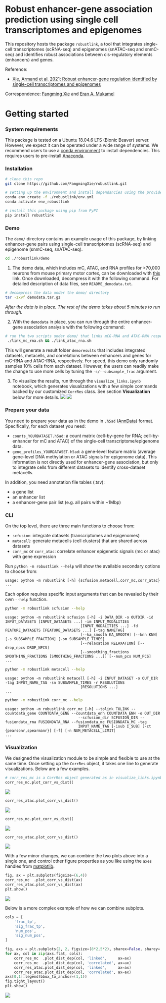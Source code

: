 # Robust enhancer-gene association prediction using single cell transcriptomes and epigenomes


This repository hosts the package `robustlink`, a tool that integrates single-cell transcriptomes (scRNA-seq) and epigenomes (snATAC-seq and snmC-seq) and identifies robust associations between cis-regulatory elements (enhancers) and genes. 

Reference:
- [Xie, Armand et al. 2021; Robust enhancer-gene regulation identified by single-cell transcriptomes and epigenomes](https://www.biorxiv.org/content/10.1101/2021.10.25.465795v1)

Correspondence: [Fangming Xie](mailto:f7xie@ucsd.edu) and [Eran A. Mukamel](mailto:emukamel@ucsd.edu)

# Getting started
### System requirements ###

This package is tested on a Ubuntu 18.04.6 LTS (Bionic Beaver) server. However, we expect it can be operated under a wide range of systems.
We recommend users to use a [conda environment](https://docs.conda.io/projects/conda/en/latest/user-guide/getting-started.html) to install dependencies. This requires users to pre-install [Anaconda](https://www.anaconda.com/products/individual).

### Installation ###

```bash
# clone this repo
git clone https://github.com/FangmingXie/robustlink.git

# setting up the environment and install dependancies using the provided `env.yml` file.
conda env create -f ./robustlink/env.yml
conda activate env_robustlink 

# install this package using pip from PyPI
pip install robustlink
```

### Demo ###

The `demo/` directory contains an example usage of this package, by linking enhancer-gene pairs using single-cell transcriptomes (scRNA-seq) and epigenome (snmC-seq, snATAC-seq). 

```bash
cd ./robustlink/demo
```

1. The demo data, which includes mC, ATAC, and RNA profiles for >70,000 neurons from mouse primary motor cortex, can be downloaded with [this](https://drive.google.com/file/d/1JzP6cPTWFMj4vj5-Ie8QWBl8rpfnJa37/view?usp=sharing) link. Once downloaded, decompress it with the following command. For detailed description of data files, see `README_demodata.txt`.
```bash
# decompress the data under the demo/ directory
tar -zxvf demodata.tar.gz
```

*After the data is in place. The rest of the demo takes about 5 minutes to run through.*

2. With the `demodata` in place, you can run through the entire enhancer-gene association analysis with the following command:
```bash
# run the two scripts under demo/ that links mCG-RNA and ATAC-RNA respectively.
 ./link_mc_rna.sh && ./link_atac_rna.sh
```
This will generate a result folder `demoresults` that includes integrated datasets, metacells, and correlations between enhancers and genes for mC-RNA and ATAC-RNA, respectively. For speed, this demo only randomly samples 10% cells from each dataset. However, the users can readily make the change to use more cells by tuning the `-s/--subsample_frac` argument. 

3. To visualize the results, run through the `visualize_links.ipynb` notebook, which generates visualizations with a few simple commands backed by our customized `CorrRes` class. See section **Visualization** below for more details.
![](./doc/plot_dist_mc.png)
![](./doc/plot_dist_atac.png)

### Prepare your data ###

You need to prepare your data as in the demo in `.h5ad` ([AnnData](https://anndata.readthedocs.io/en/latest/)) format. Specifically, for each dataset you need:
- `counts_YOURDATASET.h5ad`: a count matrix (cell-by-gene for RNA; cell-by-enhancer for mC and ATAC) of the single-cell transcriptome/epigenome data.
- `gene_profiles_YOURDATASET.h5ad`: a gene-level feature matrix (average gene-level DNA methylation or ATAC signals for epigenome data). This information is not directly used for enhancer-gene association, but only to integrate cells from different datasets to identify cross-dataset metacells.

In addition, you need annotation file tables (.tsv):
- a gene list
- an enhancer list
- a enhancer-gene pair list (e.g. all pairs within ~1Mbp)

### CLI ###
On the top level, there are three main functions to choose from: 
- `scfusion`: integrate datasets (transcriptomes and epigenomes)
- `metacell`: generate metacells (cell clusters) that are shared across datasets
- `corr_mc` or `corr_atac`: correlate enhancer epigenetic signals (mc or atac) with gene expression 

Run ```python -m robustlink --help``` will show the available secondary options to choose from:
```
usage: python -m robustlink [-h] {scfusion,metacell,corr_mc,corr_atac} ...
```

Each option requires specific input arguments that can be revealed by their own `--help` function. 
```bash
python -m robustlink scfusion --help
```
```
usage: python -m robustlink scfusion [-h] -i DATA_DIR -o OUTDIR -id INPUT_DATASETS [INPUT_DATASETS ...] -im INPUT_MODALITIES
                                  [INPUT_MODALITIES ...] -fd FEATURE_DATASETS [FEATURE_DATASETS ...] [-tag NAMETAG]
                                  [--ka_smooth KA_SMOOTH] [--knn KNN] [-s SUBSAMPLE_FRACTION] [-sn SUBSAMPLE_TIMES]
                                  [--relaxation RELAXATION] [--drop_npcs DROP_NPCS]
                                  [--smoothing_fractions SMOOTHING_FRACTIONS [SMOOTHING_FRACTIONS ...]] [--num_pcs NUM_PCS]
...
```

```bash
python -m robustlink metacell --help
```
```
usage: python -m robustlink metacell [-h] -i INPUT_DATASET -o OUT_DIR -tag INPUT_NAME_TAG -sn SUBSAMPLE_TIMES -r RESOLUTIONS
                                  [RESOLUTIONS ...]
...                                  
```

```bash
python -m robustlink corr_mc --help
```
```
usage: python -m robustlink corr_mc [-h] --tolink TOLINK --countdata_gene COUNTDATA_GENE --countdata_enh COUNTDATA_ENH -o OUT_DIR
                                 --scfusion_dir SCFUSION_DIR --fusiondata_rna FUSIONDATA_RNA --fusiondata_mc FUSIONDATA_MC -tag
                                 INPUT_NAME_TAG [-isub I_SUB] [-ct {pearsonr,spearmanr}] [-f] [-n NUM_METACELL_LIMIT]
...
```

### Visualization ###

We designed the visualization module to be simple and flexible to use at the same time. Once setting up the `CorrRes` object, it takes one line to generate visualizations. Below are a few examples.

```python
# corr_res_mc is a CorrRes object generated as in visualize_links.ipynb
corr_res_mc.plot_corr_vs_dist()
```
![](./doc/plot_dist_mc.png)

```python
corr_res_atac.plot_corr_vs_dist()
```
![](./doc/plot_dist_atac.png)

```python
corr_res_mc.plot_corr_vs_dist()
```
![](./doc/plot_corr_dist_mc.png)

```python
corr_res_atac.plot_corr_vs_dist()
```
![](./doc/plot_corr_dist_atac.png)


With a few minor changes, we can combine the two plots above into a single one, and control other figure properties as you like using the `axes` handles from [matplotlib](https://matplotlib.org/stable/index.html).
```python
fig, ax = plt.subplots(figsize=(6,4))
corr_res_mc  .plot_corr_vs_dist(ax)
corr_res_atac.plot_corr_vs_dist(ax)
plt.show()
```
![](./doc/plot_corr_dist_both.png)

Below is a more complex example of how we can combine subplots.
```python
cols = [
    'frac_tp', 
    'sig_frac_tp', 
    'num_pos',
    'sig_num_pos',
]

fig, axs = plt.subplots(2, 2, figsize=(8*2,5*2), sharex=False, sharey='row')
for ax, col in zip(axs.flat, cols): 
    corr_res_mc  .plot_dist_dep(col, 'linked',     ax=ax)
    corr_res_mc  .plot_dist_dep(col, 'correlated', ax=ax)
    corr_res_atac.plot_dist_dep(col, 'linked',     ax=ax)
    corr_res_atac.plot_dist_dep(col, 'correlated', ax=ax)
axs[0,1].legend(bbox_to_anchor=(1,1))
fig.tight_layout()
plt.show()
```
![](./doc/plot_sig_dist.png)
